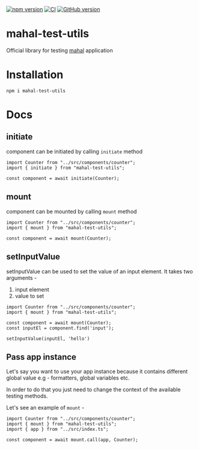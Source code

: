 [![npm version](https://badge.fury.io/js/mahal-test-utils.svg)](https://badge.fury.io/js/mahal-test-utils) [![CI](https://github.com/ujjwalguptaofficial/mahal-test-utils/actions/workflows/ci.yml/badge.svg)](https://github.com/ujjwalguptaofficial/mahal-test-utils/actions/workflows/ci.yml) [![GitHub version](https://badge.fury.io/gh/ujjwalguptaofficial%2Fmahal-test-utils.svg)](https://badge.fury.io/gh/ujjwalguptaofficial%2Fmahal-test-utils)
# mahal-test-utils

Official library for testing [mahal](https://github.com/ujjwalguptaofficial/mahal) application

# Installation

```
npm i mahal-test-utils
```

# Docs

## initiate

component can be initiated by calling `initiate` method

```
import Counter from "../src/components/counter";
import { initiate } from "mahal-test-utils";

const component = await initiate(Counter);
```

## mount

component can be mounted by calling `mount` method

```
import Counter from "../src/components/counter";
import { mount } from "mahal-test-utils";

const component = await mount(Counter);
```

## setInputValue

setInputValue can be used to set the value of an input element. It takes two arguments -

1. input element
2. value to set

```
import Counter from "../src/components/counter";
import { mount } from "mahal-test-utils";

const component = await mount(Counter);
const inputEl = component.find('input');

setInputValue(inputEl, 'hello')
```

## Pass app instance 

Let's say you want to use your app instance because it contains different global value e.g - formatters, global variables etc.

In order to do that you just need to change the context of the available testing methods.

Let's see an example of `mount` -

```
import Counter from "../src/components/counter";
import { mount } from "mahal-test-utils";
import { app } from "../src/index.ts";

const component = await mount.call(app, Counter);
```

